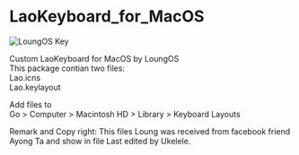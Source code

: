 # LaoKeyboard_for_MacOS
![LoungOS Key](https://raw.githubusercontent.com/os555/LaoKeyboard_for_MacOS/master/LoungOs_Key_Screen_Shot.png)

Custom LaoKeyboard for MacOS by LoungOS<br />
This package contian two files:<br />
Lao.icns<br />
Lao.keylayout<br />

Add files to <br />
Go > Computer > Macintosh HD > Library > Keyboard Layouts

Remark and Copy right: This files Loung was received from facebook friend Ayong Ta and show in file Last edited by Ukelele.


